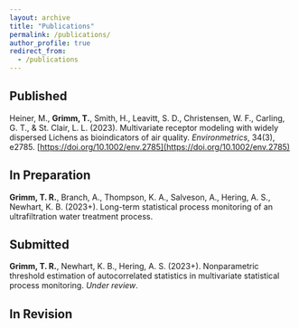 ```yaml
---
layout: archive
title: "Publications"
permalink: /publications/
author_profile: true
redirect_from:
  - /publications
---
```


## Published

Heiner, M., **Grimm, T.**, Smith, H., Leavitt, S. D., Christensen, W. F., Carling, G. T., & St. Clair, L. L. (2023). Multivariate receptor modeling with widely dispersed Lichens as bioindicators of air quality. *Environmetrics*, 34(3), e2785. [https://doi.org/10.1002/env.2785](https://doi.org/10.1002/env.2785)

## In Preparation

**Grimm, T. R.**, Branch, A., Thompson, K. A., Salveson, A., Hering, A. S., Newhart, K. B. (2023+). Long-term statistical process monitoring of an ultrafiltration water treatment process.

## Submitted

**Grimm, T. R.**, Newhart, K. B., Hering, A. S. (2023+). Nonparametric threshold estimation of autocorrelated statistics in multivariate statistical process monitoring. *Under review*.

## In Revision
